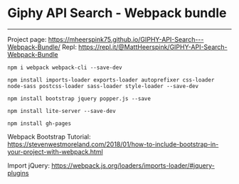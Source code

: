 # Giphy API Search - Webpack bundle
---
Project page: https://mheerspink75.github.io/GIPHY-API-Search---Webpack-Bundle/
Repl: https://repl.it/@MattHeerspink/GIPHY-API-Search-Webpack-Bundle
```
npm i webpack webpack-cli --save-dev

npm install imports-loader exports-loader autoprefixer css-loader node-sass postcss-loader sass-loader style-loader --save-dev

npm install bootstrap jquery popper.js --save

npm install lite-server --save-dev

npm install gh-pages
```


Webpack Bootstrap Tutorial: https://stevenwestmoreland.com/2018/01/how-to-include-bootstrap-in-your-project-with-webpack.html

Import jQuery: https://webpack.js.org/loaders/imports-loader/#jquery-plugins


